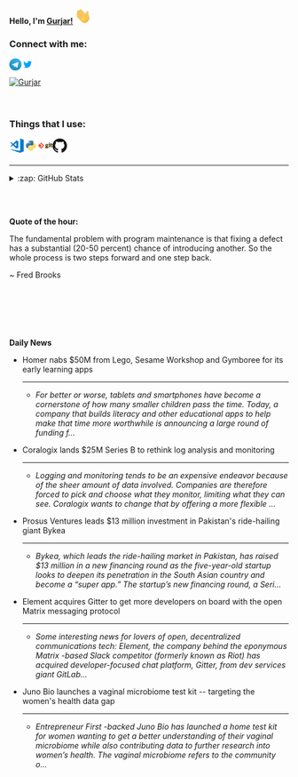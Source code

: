 #### Hello, I'm [Gurjar!](https://GurjarKing.github.io) <img src="https://raw.githubusercontent.com/ABSphreak/ABSphreak/master/gifs/Hi.gif" width="30px"></h2>


### Connect with me:

[<img align="left" alt="Gurjar | Telegram" width="22px" src="https://raw.githubusercontent.com/github/explore/80688e429a7d4ef2fca1e82350fe8e3517d3494d/topics/telegram/telegram.png" />][Telegram]
[<img align="left" alt="Gurjar | Twitter" width="22px" src="https://raw.githubusercontent.com/github/explore/80688e429a7d4ef2fca1e82350fe8e3517d3494d/topics/twitter/twitter.png" />][Twitter]
<br >
<br >
<a href="https://github.com/GurjarKing"><img src="https://komarev.com/ghpvc/?username=GurjarKing" alt="Gurjar" /></a> <br />
<br />
<br />
<!-- <br >

![](https://visitor-badge.glitch.me/badge?page_id=GurjarKing)

<br /> -->

### Things that I use:

[<img align="left" alt="Visual Studio Code" width="26px" src="https://raw.githubusercontent.com/github/explore/80688e429a7d4ef2fca1e82350fe8e3517d3494d/topics/visual-studio-code/visual-studio-code.png" />][VSCode]
[<img align="left" alt="Python" width="26px" src="https://raw.githubusercontent.com/github/explore/80688e429a7d4ef2fca1e82350fe8e3517d3494d/topics/python/python.png" />][Python]
[<img align="left" alt="Git" width="26px" src="https://raw.githubusercontent.com/github/explore/80688e429a7d4ef2fca1e82350fe8e3517d3494d/topics/git/git.png" />][Git]
[<img align="left" alt="GitHub" width="26px" src="https://raw.githubusercontent.com/github/explore/78df643247d429f6cc873026c0622819ad797942/topics/github/github.png" />][Github]

<br />
<br />

---
<details>
  <summary>:zap: GitHub Stats</summary>

<img align="left" alt="Gurjar's Github Stats" src="https://github-readme-stats.vercel.app/api?username=GurjarKing&show_icons=true&hide_border=true&count_private=true&include_all_commit=true&theme=algolia" />

</details>

<!-- ### 🔔 My latest tweet
<a href="https://twitter.com/Gurjar_King43" target="_blank">
	<img src="https://github.com/GurjarKing/GurjarKing/raw/master/tweet.png" width="70%" align="center" alt="Click to view on Twitter" title="My latest tweet, as an image"/>
</a> -->
<br>

<pre>

</pre>

**Quote of the hour:**

The fundamental problem with program maintenance is that fixing a defect has a substantial (20-50 percent) chance of introducing another. So the whole process is two steps forward and one step back.

~ Fred Brooks
<pre>

</pre>
<br>
<pre>


</pre>
<strong>Daily News</strong>
  
  - Homer nabs $50M from Lego, Sesame Workshop and Gymboree for its early learning apps
     <hr/>
     
      - *For better or worse, tablets and smartphones have become a cornerstone of how many smaller children pass the time. Today, a company that builds literacy and other educational apps to help make that time more worthwhile is announcing a large round of funding f…*
     
  - Coralogix lands $25M Series B to rethink log analysis and monitoring
      <hr/>
      
      - *Logging and monitoring tends to be an expensive endeavor because of the sheer amount of data involved. Companies are therefore forced to pick and choose what they monitor, limiting what they can see. Coralogix wants to change that by offering a more flexible …*
      
  - Prosus Ventures leads $13 million investment in Pakistan's ride-hailing giant Bykea
      <hr/>
      
      - *Bykea, which leads the ride-hailing market in Pakistan, has raised $13 million in a new financing round as the five-year-old startup looks to deepen its penetration in the South Asian country and become a “super app.” The startup’s new financing round, a Seri…*
      
  - Element acquires Gitter to get more developers on board with the open Matrix messaging protocol
      <hr/>
      
      - *Some interesting news for lovers of open, decentralized communications tech: Element, the company behind the eponymous Matrix -based Slack competitor (formerly known as Riot) has acquired developer-focused chat platform, Gitter, from dev services giant GitLab…*
       
  - Juno Bio launches a vaginal microbiome test kit -- targeting the women's health data gap
      <hr/>
       
       - *Entrepreneur First -backed Juno Bio has launched a home test kit for women wanting to get a better understanding of their vaginal microbiome while also contributing data to further research into women’s health. The vaginal microbiome refers to the community o…*
      

<br />

[VSCode]: https://code.visualstudio.com/
[Python]: https://www.python.org/
[Git]: https://git-scm.com/
[Github]: https://github.com/
[Telegram]: https://t.me/Gurjar_King/
[Twitter]: https://twitter.com/Gurjar_King43/

